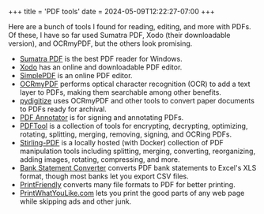 +++
title = 'PDF tools'
date = 2024-05-09T12:22:27-07:00
+++

Here are a bunch of tools I found for reading, editing, and more with PDFs. Of these, I have so far used Sumatra PDF, Xodo (their downloadable version), and OCRmyPDF, but the others look promising.

* [Sumatra PDF](https://www.sumatrapdfreader.org/free-pdf-reader) is the best PDF reader for Windows.
* [Xodo](https://xodo.com/) has an online and downloadable PDF editor.
* [SimplePDF](https://simplepdf.eu/) is an online PDF editor.
* [OCRmyPDF](https://github.com/ocrmypdf/OCRmyPDF) performs optical character recognition (OCR) to add a text layer to PDFs, making them searchable among other benefits.
* [pydigitize](https://news.ycombinator.com/item?id=30615279) uses OCRmyPDF and other tools to convert paper documents to PDFs ready for archival.
* [PDF Annotator](https://pdf-annotator.repeat.day/) is for signing and annotating PDFs.
* [PDFTool](https://www.pdftool.org/en) is a collection of tools for encrypting, decrypting, optimizing, rotating, splitting, merging, removing, signing, and OCRing PDFs.
* [Stirling-PDF](https://github.com/Stirling-Tools/Stirling-PDF) is a locally hosted (with Docker) collection of PDF manipulation tools including splitting, merging, converting, reorganizing, adding images, rotating, compressing, and more.
* [Bank Statement Converter](https://bankstatementconverter.com/) converts PDF bank statements to Excel's XLS format, though most banks let you export CSV files.
* [PrintFriendly](https://www.printfriendly.com/) converts many file formats to PDF for better printing.
* [PrintWhatYouLike.com](https://www.printwhatyoulike.com/) lets you print the good parts of any web page while skipping ads and other junk.
